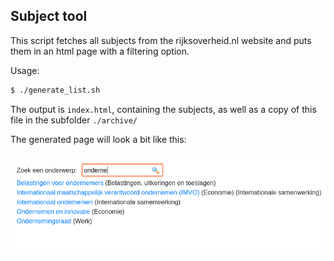## Subject tool

This script fetches all subjects from the rijksoverheid.nl website and puts them
in an html page with a filtering option.

Usage:

```sh
$ ./generate_list.sh
```

The output is `index.html`, containing the subjects, as well as a copy of this file in the subfolder `./archive/`

The generated page will look a bit like this:

![screenshot of the subject list page](./screenshot.png?raw=true "Filtered subject list")